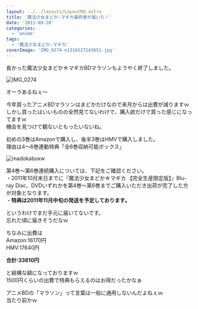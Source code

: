 ```yaml
---
layout: ../../layouts/LayoutMd.astro
title: '魔法少女まどか☆マギカ最終巻が届いた！'
date: '2011-09-20'
categories:
  - 'anime'
tags:
  - '魔法少女まどか☆マギカ'
coverImage: 'IMG_0274-e1316527143651.jpg'
---
```


長かった魔法少女まどか☆マギカBDマラソンもようやく終了しました。

![](/archive/images/IMG_0274-e1316527143651.jpg 'IMG_0274')

オーラあるねぇ～

今年買ったアニメBDマラソンはまどかだけなので来月からは出費が減りますｗ  
しかし買ったはいいものの全然見てないわけで、購入欲だけで買った感じになってますｗ  
機会を見つけて観ないともったいないね。

初めの3巻はAmazonで購入し、後半3巻はHMVで購入しました。  
理由は4～6巻連動特典「全6巻収納可能ボックス」

![](/archive/images/madokaboxw.jpg 'madokaboxw')

第4巻～第6巻連続購入については、下記をご確認ください。  
・2011年10月末日までに『魔法少女まどか☆マギカ 【完全生産限定版】』Blu-ray Disc、DVDいずれかを第4巻～第6巻までご購入いただき出荷が完了した方が対象となります。  
・**特典は2011年11月中旬の発送を予定しております｡**

というわけでまだ手元に届いてないです。  
忘れた頃に届きそうだなｗ

ちなみに出費は  
Amazon:16170円  
HMV:17640円

**合計:33810円**

と結構な額になっておりますｗ  
1500円くらいの出費で特典もらえるのはお得だったかなぁ

アニメBDの「マラソン」って言葉は一般に通用しないんだよねぇｗ  
当たり前かｗ
